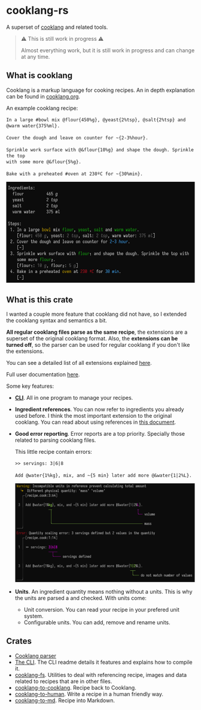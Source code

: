 # cooklang-rs

A superset of [cooklang](https://cooklang.org/) and related tools.

> ⚠️ This is still work in progress ⚠️
>
> Almost everything work, but it is still work in progress and can change at any
> time.

## What is cooklang
Cooklang is a markup language for cooking recipes. An in depth explanation can
be found in [cooklang.org](https://cooklang.org/).

An example cooklang recipe:
```cooklang
In a large #bowl mix @flour{450%g}, @yeast{2%tsp}, @salt{2%tsp} and
@warm water{375%ml}.

Cover the dough and leave on counter for ~{2-3%hour}.

Sprinkle work surface with @&flour{10%g} and shape the dough. Sprinkle the top
with some more @&flour{5%g}.

Bake with a preheated #oven at 230ºC for ~{30%min}.
```
![](./images/bread3.png)

## What is this crate
I wanted a couple more feature that cooklang did not have, so I extended the
cooklang syntax and semantics a bit.

**All regular cooklang files parse as the same recipe**, the extensions
are a superset of the original cooklang format. Also, the
**extensions can be turned off**, so the parser can be used for regular cooklang
if you don't like the extensions.

You can see a detailed list of all extensions explained [here](./docs/extensions.md).

Full user documentation [here](./docs/main.md).

Some key features:
- [**CLI**](./docs/cli.md). All in one program to manage your recipes.
- **Ingredient references**. You can now refer to ingredients you already used
  before. I think the most important extension to the original cooklang. You can
  read about using references in [this document](./docs/using_references.md).
- **Good error reporting**. Error reports are a top priority. Specially those 
  related to parsing cooklang files.

  This little recipe contain errors:
  ```cooklang
  >> servings: 3|6|8

  Add @water{1%kg}, mix, and ~{5 min} later add more @&water{1|2%L}.
  ```
  ![](./images/error_report.png)

- **Units**. An ingredient quantity means nothing without a units. This is why
  the units are parsed a and checked. With units come:
  - Unit conversion. You can read your recipe in your prefered unit system.
  - Configurable units. You can add, remove and rename units.

## Crates

- [Cooklang parser](./cooklang/)
- [The CLI](./cli/). The CLI readme details it features and explains how to
  compile it.
- [cooklang-fs](./cooklang-fs). Utilities to deal with referencing recipe, 
  images and data related to recipes that are in other files.
- [cooklang-to-cooklang](./cooklang-to-cooklang). Recipe back to Cooklang.
- [cooklang-to-human](./cooklang-to-human). Write a recipe in a human friendly way.
- [cooklang-to-md](./cooklang-to-md). Recipe into Markdown.
